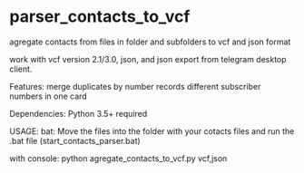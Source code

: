 # parser_contacts_to_vcf
agregate contacts from files in folder and subfolders to vcf and json format

work with vcf version 2.1/3.0, json, and json export from telegram desktop client.

Features: merge duplicates by number records different subscriber numbers in one card 

Dependencies: Python 3.5+ required

USAGE: 
bat: Move the files into the folder with your cotacts files and run the .bat file (start_contacts_parser.bat)

with console: python agregate_contacts_to_vcf.py vcf,json
